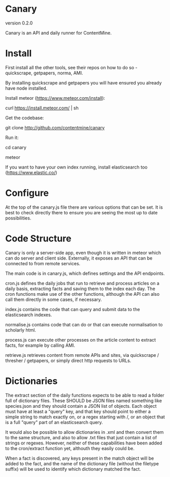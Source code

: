 Canary
======

version 0.2.0

Canary is an API and daily runner for ContentMine.


Install
=======

First install all the other tools, see their repos on how to do so - quickscrape, getpapers, norma, AMI.

By installing quickscrape and getpapers you will have ensured you already have node installed.

Install meteor (https://www.meteor.com/install):

curl https://install.meteor.com/ | sh

Get the codebase:

git clone http://github.com/contentmine/canary

Run it:

cd canary

meteor

If you want to have your own index running, install elasticsearch too (https://www.elastic.co/)


Configure
=========

At the top of the canary.js file there are various options that can be set. It is best to check directly there to ensure 
you are seeing the most up to date possibilities.


Code Structure
==============

Canary is only a server-side app, even though it is written in meteor which can do server and client side. Externally, it exposes 
an API that can be connected to from remote services. 

The main code is in canary.js, which defines settings and the API endpoints. 

cron.js defines the daily jobs that run to retrieve and process articles on a daily basis, extracting facts and saving them to the 
index each day. The cron functions make use of the other functions, although the API can also call them directly in some cases, if 
necessary. 

index.js contains the code that can query and submit data to the elasticsearch indexes. 

normalise.js contains code that can do or that can execute normalisation to scholarly html. 

process.js can execute other processes on the article content to extract facts, for example by calling AMI. 

retrieve.js retrieves content from remote APIs and sites, via quickscrape / thresher / getpapers, or simply direct http requests to URLs.


Dictionaries
============

The extract section of the daily functions expects to be able to read a folder full of dictionary files. These SHOULD be JSON files named 
something like species.json and they should contain a JSON list of objects. Each object must have at least a "query" key, and that key 
should point to either a simple string to match exactly on, or a regex starting with /, or an object that is a full "query" part of an 
elasticsearch query.

It would also be possible to allow dictionaries in .xml and then convert them to the same structure, and also to allow .txt files that just 
contain a list of strings or regexes. However, neither of these capabilities have been added to the cron/extract function yet, althouth they 
easily could be.

When a fact is discovered, any keys present in the match object will be added to the fact, and the name of the dictionary file (without the 
filetype suffix) will be used to identify which dictionary matched the fact.







